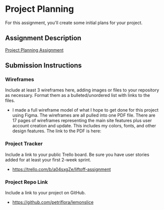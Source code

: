 # Project Planning
For this assignment, you'll create some initial plans for your project.

## Assignment Description
[Project Planning Assignment](https://education.launchcode.org/liftoff/modules/assignments/project-planning)

## Submission Instructions

### Wireframes

Include at least 3 wireframes here, adding images or files to your repository as necessary. 
Format them as a bulleted/unordered list with links to the files.
-   I made a full wireframe model of what I hope to get done for this project using Figma. 
    The wireframes are all pulled into one PDF file. There are 17 pages of wireframes representing
    the main site features plus user account creation and update. This includes my colors, fonts,
    and other design features.
    The link to the PDF is here: 

### Project Tracker

Include a link to your public Trello board. Be sure you have user stories added for at least your first 2-week sprint.
-   https://trello.com/b/a04sxgZe/liftoff-assignment

### Project Repo Link

Include a link to your project on GitHub.
-   https://github.com/petriflora/lemonslice